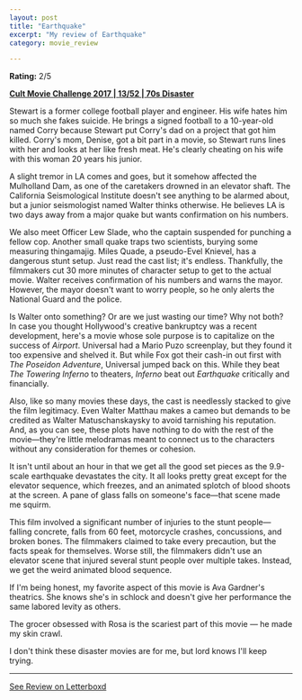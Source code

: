 ```yaml
---
layout: post
title: "Earthquake"
excerpt: "My review of Earthquake"
category: movie_review

---
```


**Rating:** 2/5

<b><a href="https://boxd.it/q7TYk/detail">Cult Movie Challenge 2017 | 13/52 | 70s Disaster</a></b>

Stewart is a former college football player and engineer. His wife hates him so much she fakes suicide. He brings a signed football to a 10-year-old named Corry because Stewart put Corry's dad on a project that got him killed. Corry's mom, Denise, got a bit part in a movie, so Stewart runs lines with her and looks at her like fresh meat. He's clearly cheating on his wife with this woman 20 years his junior.

A slight tremor in LA comes and goes, but it somehow affected the Mulholland Dam, as one of the caretakers drowned in an elevator shaft. The California Seismological Institute doesn't see anything to be alarmed about, but a junior seismologist named Walter thinks otherwise. He believes LA is two days away from a major quake but wants confirmation on his numbers.

We also meet Officer Lew Slade, who the captain suspended for punching a fellow cop. Another small quake traps two scientists, burying some measuring thingamajig. Miles Quade, a pseudo-Evel Knievel, has a dangerous stunt setup. Just read the cast list; it's endless. Thankfully, the filmmakers cut 30 more minutes of character setup to get to the actual movie. Walter receives confirmation of his numbers and warns the mayor. However, the mayor doesn't want to worry people, so he only alerts the National Guard and the police.

Is Walter onto something? Or are we just wasting our time? Why not both? 
 
In case you thought Hollywood's creative bankruptcy was a recent development, here's a movie whose sole purpose is to capitalize on the success of <i>Airport</i>. Universal had a Mario Puzo screenplay, but they found it too expensive and shelved it. But while Fox got their cash-in out first with <i>The Poseidon Adventure</i>, Universal jumped back on this. While they beat <i>The Towering Inferno</i> to theaters, <i>Inferno</i> beat out <i>Earthquake</i> critically and financially.

Also, like so many movies these days, the cast is needlessly stacked to give the film legitimacy. Even Walter Matthau makes a cameo but demands to be credited as Walter Matuschanskaysky to avoid tarnishing his reputation. And, as you can see, these plots have nothing to do with the rest of the movie—they're little melodramas meant to connect us to the characters without any consideration for themes or cohesion.

It isn't until about an hour in that we get all the good set pieces as the 9.9-scale earthquake devastates the city. It all looks pretty great except for the elevator sequence, which freezes, and an animated splotch of blood shoots at the screen. A pane of glass falls on someone's face—that scene made me squirm.

This film involved a significant number of injuries to the stunt people—falling concrete, falls from 60 feet, motorcycle crashes, concussions, and broken bones. The filmmakers claimed to take every precaution, but the facts speak for themselves. Worse still, the filmmakers didn't use an elevator scene that injured several stunt people over multiple takes. Instead, we get the weird animated blood sequence.

If I'm being honest, my favorite aspect of this movie is Ava Gardner's theatrics. She knows she's in schlock and doesn't give her performance the same labored levity as others.

The grocer obsessed with Rosa is the scariest part of this movie — he made my skin crawl.

I don't think these disaster movies are for me, but lord knows I'll keep trying.

<hr>

[See Review on Letterboxd](https://boxd.it/9dJIbB)
